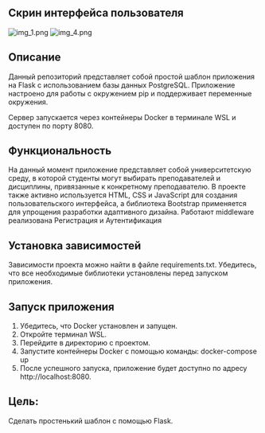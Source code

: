 
## Скрин интерфейса пользователя
![img_1.png](img_1.png)
![img_4.png](img_4.png)
## Описание
Данный репозиторий представляет собой простой шаблон приложения на Flask с использованием базы данных PostgreSQL. Приложение настроено для работы с окружением pip и поддерживает переменные окружения.

Сервер запускается через контейнеры Docker в терминале WSL и доступен по порту 8080.

## Функциональность
На данный момент приложение представляет собой университетскую среду, в которой студенты могут выбирать преподавателей и дисциплины, привязанные к конкретному преподавателю. В проекте также активно используется HTML, CSS и JavaScript для создания пользовательского интерфейса, а библиотека Bootstrap применяется для упрощения разработки адаптивного дизайна. Работают middleware реализована Регистрация и Аутентификация 

## Установка зависимостей
Зависимости проекта можно найти в файле requirements.txt. Убедитесь, что все необходимые библиотеки установлены перед запуском приложения.

## Запуск приложения
1. Убедитесь, что Docker установлен и запущен.
2. Откройте терминал WSL.
3. Перейдите в директорию с проектом.
4. Запустите контейнеры Docker с помощью команды: docker-compose up
5. После успешного запуска, приложение будет доступно по адресу http://localhost:8080.

## Цель:
Сделать простенький шаблон с помощью Flask.


